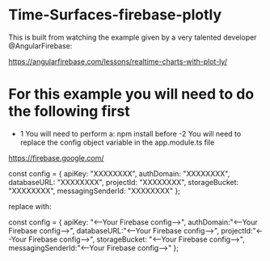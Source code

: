 # Time-Surfaces-firebase-plotly

This is built from watching the example given by a very talented developer @AngularFirebase:

https://angularfirebase.com/lessons/realtime-charts-with-plot-ly/


# For this example you will need to do the following first 
- 1 You will need to perform a: npm install before
-2 You will need to replace the config object variable in the app.module.ts file

https://firebase.google.com/


const config = {
  apiKey: "XXXXXXXX",
  authDomain: "XXXXXXXX",
  databaseURL: "XXXXXXXX",
  projectId: "XXXXXXXX",
  storageBucket: "XXXXXXXX",
  messagingSenderId: "XXXXXXXX"
};

replace with:

const config = {
  apiKey: "<--Your Firebase config-->",
  authDomain:"<--Your Firebase config-->",
  databaseURL:"<--Your Firebase config-->",
  projectId:"<--Your Firebase config-->",
  storageBucket: "<--Your Firebase config-->",
  messagingSenderId:"<--Your Firebase config-->"
};

